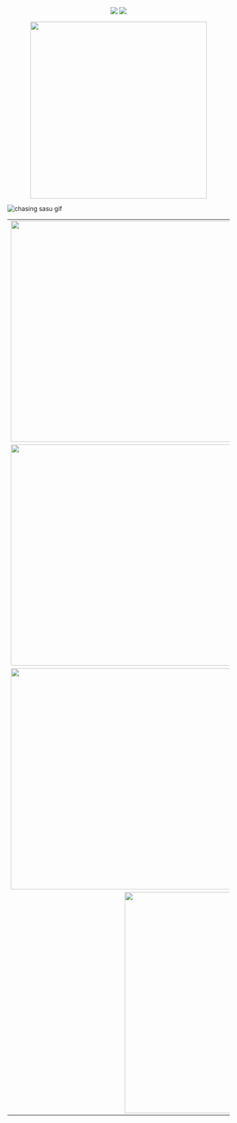 
 <p align="center">
  <img src="https://komarev.com/ghpvc/?username=ZPIIDR&color=539289&style=plastic&label=profile_views_⟢" />
  <img src="https://cdn.discordapp.com/attachments/1249866886687227914/1388250985419505755/IMG_5357.gif?ex=68604cfb&is=685efb7b&hm=0b43819d089249d8df945a0d1c8bbd9a1cf3524cb030b9908c73ee73f369b180&" />
</p>


<p align="center">
  <a href="https://spotify-github-profile.kittinanx.com/api/view.svg?uid=31n7g6dvqqckkvzd64dbkpkhaqqq&redirect=true">
    <img src="https://spotify-github-profile.kittinanx.com/api/view.svg?uid=31n7g6dvqqckkvzd64dbkpkhaqqq&cover_image=true&theme=novatorem&show_offline=false&background_color=121212&interchange=false" width="400" />
  </a>
</p>

 ![chasing sasu gif](https://files.catbox.moe/t1wjrf.webp) 

<table>
  <tr>
    <td><img src="https://files.catbox.moe/1x7j3p.jpeg" width="500"/></td>
    <td><img src="https://files.catbox.moe/ca9nr4.jpeg" width="500"/></td>
  </tr>
  <tr>
    <td><img src="https://files.catbox.moe/u2fvh9.png" width="500"/></td>
    <td><img src="https://files.catbox.moe/bagenv.png" width="500"/></td>
  </tr>
  <tr>
    <td><img src="https://files.catbox.moe/j0x9py.png" width="500"/></td>
    <td><img src="https://files.catbox.moe/hq0dzt.jpeg" width="500"/></td>
  </tr>
  <tr>
    <td colspan="2" align="center"><img src="https://files.catbox.moe/ns8pnf.jpeg" width="500"/></td>
  </tr>
</table>
